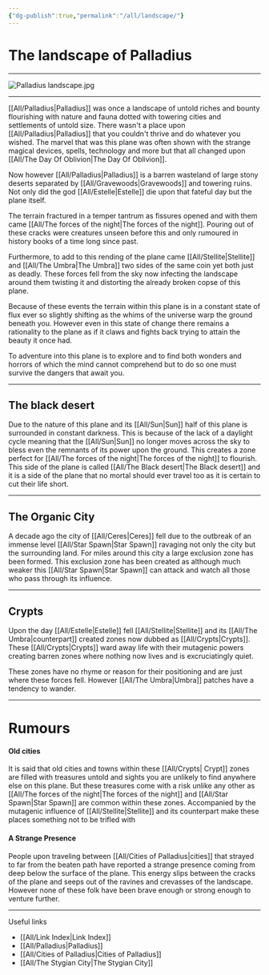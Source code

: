 ```yaml
---
{"dg-publish":true,"permalink":"/all/landscape/"}
---
```



# The landscape of Palladius
***
![Palladius landscape.jpg](/img/user/All/Palladius%20landscape.jpg)
***

[[All/Palladius\|Palladius]] was once a landscape of untold riches and bounty flourishing with nature and fauna dotted with towering cities and settlements of untold size. There wasn't a place upon [[All/Palladius\|Palladius]] that you couldn't thrive and do whatever you wished. The marvel that was this plane was often shown with the strange magical devices, spells, technology and more but that all changed upon [[All/The Day Of Oblivion\|The Day Of Oblivion]].

Now however [[All/Palladius\|Palladius]] is a barren wasteland of large stony deserts separated by [[All/Gravewoods\|Gravewoods]] and towering ruins. Not only did the god [[All/Estelle\|Estelle]] die upon that fateful day but the plane itself. 

The terrain fractured in a temper tantrum as fissures opened and with them came [[All/The forces of the night\|The forces of the night]]. Pouring out of these cracks were creatures unseen before this and only rumoured in history books of a time long since past. 

Furthermore, to add to this rending of the plane came [[All/Stellite\|Stellite]] and [[All/The Umbra\|The Umbra]] two sides of the same coin yet both just as deadly. These forces fell from the sky now infecting the landscape around them twisting it and distorting the already broken copse of this plane. 

Because of these events the terrain within this plane is in a constant state of flux ever so slightly shifting as the whims of the universe warp the ground beneath you. However even in this state of change there remains a rationality to the plane as if it claws and fights back trying to attain the beauty it once had. 

To adventure into this plane is to explore and to find both wonders and horrors of which the mind cannot comprehend but to do so one must survive the dangers that await you.
***
## The black desert

Due to the nature of this plane and its [[All/Sun\|Sun]] half of this plane is surrounded in constant darkness. This is because of the lack of a daylight cycle meaning that the [[All/Sun\|Sun]] no longer moves across the sky to bless even the remnants of its power upon the ground. This creates a zone perfect for [[All/The forces of the night\|The forces of the night]] to flourish. This side of the plane is called [[All/The Black desert\|The Black desert]] and it is a side of the plane that no mortal should ever travel too as it is certain to cut their life short. 
***
## The Organic City

A decade ago the city of [[All/Ceres\|Ceres]] fell due to the outbreak of an immense level [[All/Star Spawn\|Star Spawn]] ravaging not only the city but the surrounding land. For miles around this city a large exclusion zone has been formed. This exclusion zone has been created as although much weaker this [[All/Star Spawn\|Star Spawn]] can attack and watch all those who pass through its influence. 
***

## Crypts

Upon the day [[All/Estelle\|Estelle]] fell [[All/Stellite\|Stellite]] and its [[All/The Umbra\|counterpart]] created zones now dubbed as [[All/Crypts\|Crypts]]. These [[All/Crypts\|Crypts]] ward away life with their mutagenic powers creating barren zones where nothing now lives and is excruciatingly quiet. 

These zones have no rhyme or reason for their positioning and are just where these forces fell. However [[All/The Umbra\|Umbra]] patches have a tendency to wander.
***
# Rumours

#### Old cities

It is said that old cities and towns within these [[All/Crypts\| Crypt]] zones are filled with treasures untold and sights you are unlikely to find anywhere else on this plane. But these treasures come with a risk unlike any other as [[All/The forces of the night\|The forces of the night]] and [[All/Star Spawn\|Star Spawn]] are common within these zones. Accompanied by the mutagenic influence of [[All/Stellite\|Stellite]] and its counterpart make these places something not to be trifled with

#### A Strange Presence

People upon traveling between [[All/Cities of Palladius\|cities]] that strayed to far from the beaten path have reported a strange presence coming from deep below the surface of the plane. This energy slips between the cracks of the plane and seeps out of the ravines and crevasses of the landscape. However none of these folk have been brave enough or strong enough to venture further.  

***

Useful links

- [[All/Link Index\|Link Index]]
- [[All/Palladius\|Palladius]]
- [[All/Cities of Palladius\|Cities of Palladius]]
- [[All/The Stygian City\|The Stygian City]]